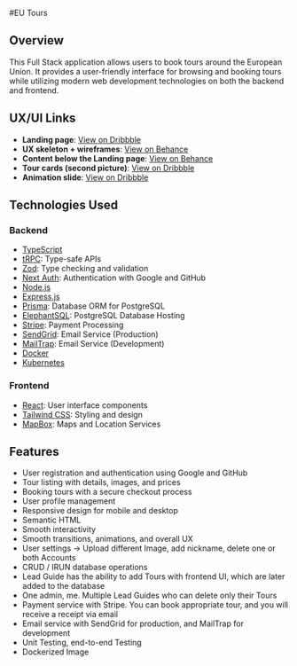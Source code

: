 #EU Tours


## Overview

This Full Stack application allows users to book tours around the European Union. It provides a user-friendly interface for browsing and booking tours while utilizing modern web development technologies on both the backend and frontend.

## UX/UI Links

- **Landing page**: [View on Dribbble](https://dribbble.com/shots/16461003-Travelious-Travelling-Services-Landing-Page-Website/attachments/11631202?mode=media)
- **UX skeleton + wireframes**: [View on Behance](https://www.behance.net/gallery/171751519/Travel-Website-Design-Landing-Page)
- **Content below the Landing page**: [View on Behance](https://www.behance.net/gallery/168961811/Travel-agency-landing-page)
- **Tour cards (second picture)**: [View on Dribbble](https://dribbble.com/shots/3532364-The-Great-Outdoors)
- **Animation slide**: [View on Dribbble](https://dribbble.com/shots/10474951-Creative-Travel-Website-Design?utm_source=pinterest&utm_campaign=pinterest_shot&utm_content=Creative+Travel+Website+Design&utm_medium=Social_Share)

## Technologies Used

### Backend

- [TypeScript](https://www.typescriptlang.org/)
- [tRPC](https://trpc.io/): Type-safe APIs
- [Zod](https://github.com/colinhacks/zod): Type checking and validation
- [Next Auth](https://next-auth.js.org/): Authentication with Google and GitHub
- [Node.js](https://nodejs.org/)
- [Express.js](https://expressjs.com/)
- [Prisma](https://www.prisma.io/): Database ORM for PostgreSQL
- [ElephantSQL](https://www.elephantsql.com/): PostgreSQL Database Hosting
- [Stripe](https://stripe.com/): Payment Processing
- [SendGrid](https://sendgrid.com/): Email Service (Production)
- [MailTrap](https://mailtrap.io/): Email Service (Development)
- [Docker](https://www.docker.com/)
- [Kubernetes](https://kubernetes.io/)

### Frontend

- [React](https://reactjs.org/): User interface components
- [Tailwind CSS](https://tailwindcss.com/): Styling and design
- [MapBox](https://www.mapbox.com/): Maps and Location Services

## Features

- User registration and authentication using Google and GitHub
- Tour listing with details, images, and prices
- Booking tours with a secure checkout process
- User profile management
- Responsive design for mobile and desktop
- Semantic HTML
- Smooth interactivity
- Smooth transitions, animations, and overall UX
- User settings -> Upload different Image, add nickname, delete one or both Accounts
- CRUD / IRUN database operations
- Lead Guide has the ability to add Tours with frontend UI, which are later added to the database
- One admin, me. Multiple Lead Guides who can delete only their Tours
- Payment service with Stripe. You can book appropriate tour, and you will receive a receipt via email
- Email service with SendGrid for production, and MailTrap for development
- Unit Testing, end-to-end Testing
- Dockerized Image


